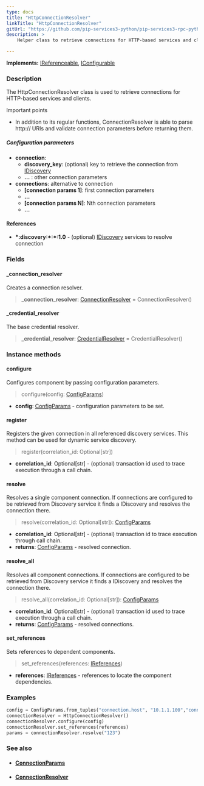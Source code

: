 ```yaml
---
type: docs
title: "HttpConnectionResolver"
linkTitle: "HttpConnectionResolver"
gitUrl: "https://github.com/pip-services3-python/pip-services3-rpc-python"
description: >
    Helper class to retrieve connections for HTTP-based services and clients.

---
```


**Implements:** [IReferenceable](../../../commons/refer/ireferenceable), [IConfigurable](../../../commons/config/iconfigurable)

### Description

The HttpConnectionResolver class is used to retrieve connections for HTTP-based services and clients.

Important points

- In addition to its regular functions, ConnectionResolver is able to parse http:// URIs and validate connection parameters before returning them.

##### Configuration parameters

- **connection**:    
    - **discovery_key**: (optional) key to retrieve the connection from [IDiscovery](../../../components/connect/idiscovery)
    - **...** : other connection parameters
- **connections**: alternative to connection
    - **[connection params 1]**: first connection parameters
    -  **...**
    - **[connection params N]**: Nth connection parameters
    -  **...**


#### References

- **\*:discovery:\*:\*:1.0** - (optional) [IDiscovery](../../../components/connect/idiscovery) services to resolve connection



### Fields

<span class="hide-title-link">

#### _connection_resolver
Creates a connection resolver.
> **_connection_resolver**: [ConnectionResolver](../../../components/connect/connection_resolver) = ConnectionResolver()

#### _credential_resolver
The base credential resolver.
> **_credential_resolver**: [CredentialResolver](../../../components/auth/credential_resolver) = CredentialResolver()

</span>


### Instance methods

#### configure
Configures component by passing configuration parameters.

> configure(config: [ConfigParams](../../../commons/config/config_params))

- **config**: [ConfigParams](../../../commons/config/config_params) - configuration parameters to be set.


#### register
Registers the given connection in all referenced discovery services. This method can be used for dynamic service discovery.

> register(correlation_id: Optional[str])

- **correlation_id**: Optional[str] - (optional) transaction id used to trace execution through a call chain.


#### resolve
Resolves a single component connection. If connections are configured to be retrieved from Discovery service
it finds a IDiscovery and resolves the connection there.

> resolve(correlation_id: Optional[str]): [ConfigParams](../../../commons/config/config_params)

- **correlation_id**: Optional[str] - (optional) transaction id to trace execution through call chain.
- **returns**: [ConfigParams](../../../commons/config/config_params) - resolved connection.


#### resolve_all
Resolves all component connections. If connections are configured to be retrieved from Discovery service it finds a IDiscovery and resolves the connection there.

> resolve_all(correlation_id: Optional[str]): [ConfigParams](../../../commons/config/config_params)

- **correlation_id**: Optional[str] - (optional) transaction id used to trace execution through a call chain.
- **returns**: [ConfigParams](../../../commons/config/config_params) - resolved connections.


#### set_references
Sets references to dependent components.

> set_references(references: [IReferences](../../../commons/refer/ireferences))

- **references**: [IReferences](../../../commons/refer/ireferences) - references to locate the component dependencies.

### Examples

```python
config = ConfigParams.from_tuples("connection.host", "10.1.1.100","connection.port", 8080)
connectionResolver = HttpConnectionResolver()
connectionResolver.configure(config)
connectionResolver.set_references(references)
params = connectionResolver.resolve("123")
```


### See also
- #### [ConnectionParams](../../../components/connect/connection_params)
- #### [ConnectionResolver](../../../components/connect/connection_resolver)
